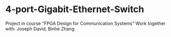 # 4-port-Gigabit-Ethernet-Switch
Project in course “FPGA Design for Communication Systems”
Work together with: Joseph David, Binhe Zhang
